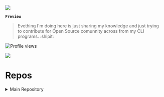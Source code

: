 <img src="https://raw.githubusercontent.com/gist/leone-sh/6e3b16412a536a9f5dbe24a064f293a5/raw/02213dd2fa75f5481e708fc2c490207c8959592a/cut-linux.svg">

**`Preview`**

> Evething I'm doing here is just sharing my knowledge and just trying to contribute for Open Source comunnity across from my CLI programs. :shipit:
<p align="left"> <img src="https://komarev.com/ghpvc/?username=leone-sh&color=yellow" alt="Profile views" /> </p> 


<img src="https://github-readme-stats.vercel.app/api?username=leone-sh&show_icons=true&theme=tokyonight&include_all_commits=true&count_private=true&" >
 

# Repos

<details><summary>Main Repository</summary>
<p>

<div>

  [![Readme Card](https://github-readme-stats.vercel.app/api/pin/?username=leone-sh&repo=pygramy&theme=tokyonight)](https://github.com/leone-sh/pygramy)
  
</div>

</p>
</details>
  
